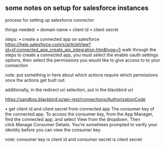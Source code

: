 ## some notes on setup for salesforce instances

process for setting up salesforce connector

things needed:
• domain name
• client id
• client secret

steps:
• create a connected app on salesforce
https://help.salesforce.com/s/articleView?id=sf.connected_app_create_api_integration.htm&type=5
walk through the steps to create a connected app, you must select the enable oauth settings options, then select the permissions you would like to give access to to your connection

note: put something in here about which actions require which permissions once the actions get built out.

additionally, in the redirect uri selection, put in the blackbird uri

https://sandbox.blackbird.io/api-rest/connections/AuthorizationCode

• get client id and client secret from connected app
The consumer key of the connected app. To access the consumer key, from the App Manager, find the connected app, and select View from the dropdown. Then click Manage Consumer Details. You’re sometimes prompted to verify your identity before you can view the consumer key.

note: consumer key is client id and consumer secret is client secret
